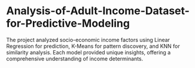 # Analysis-of-Adult-Income-Dataset-for-Predictive-Modeling
The project analyzed socio-economic income factors using Linear Regression for prediction, K-Means for pattern discovery, and KNN for similarity analysis. Each model provided unique insights, offering a comprehensive understanding of income determinants.
